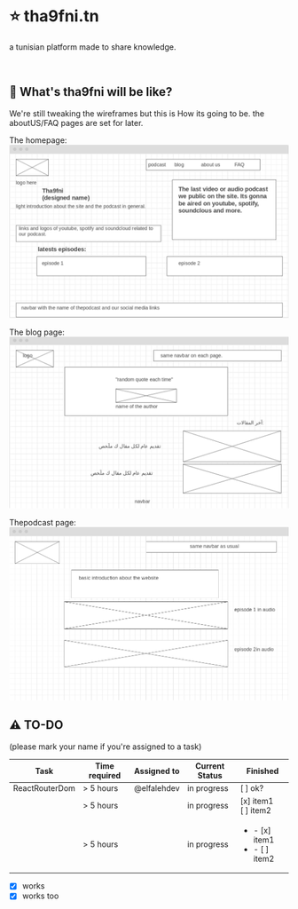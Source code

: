 # :star: tha9fni.tn
a tunisian platform made to share knowledge.

<br />

## :rocket: What's tha9fni will be like? 
We're still tweaking the wireframes but this is How its going to be. the aboutUS/FAQ pages are set for later.


The homepage:
![homepage](homepage_tha9fni.png)


The blog page:
![blogpage](blog_tha9fni.png)

Thepodcast page:
![podcast](podcast_tha9fni.png)


## :warning: TO-DO
(please mark your name if you're assigned to a task)

| Task           | Time required | Assigned to   | Current Status | Finished | 
|----------------|---------------|---------------|----------------|-----------|
| ReactRouterDom | > 5 hours     | @elfalehdev   | in progress |  [ ] ok?
|                | > 5 hours     |               | in progress | [x] item1<br/>[ ] item2
|                | > 5 hours     |               | in progress | <ul><li>- [x] item1</li><li>- [ ] item2</li></ul>

- [x] works
- [x] works too
